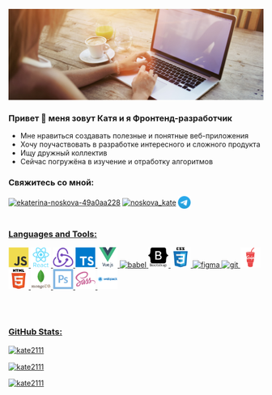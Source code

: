 ![MasterHead](https://github.com/Kate2111/Kate2111/blob/main/OSM-MR9_remote.jpg)

</p><h3 align="left">Привет 👋 меня зовут Катя и я Фронтенд-разработчик</h3><p align="left">
<ul>
  <li> Мне нравиться создавать полезные и понятные веб-приложения</li>
  <li> Хочу поучаствовать в разработке интересного и сложного продукта</li>
  <li> Ищу дружный коллектив</li>
  <li> Сейчас погружёна в изучение и отработку алгоритмов</li>
</ul>


</p><h3 align="left">Свяжитесь со мной:</h3><p align="left">

<a href="https://linkedin.com/in/ekaterina-noskova-49a0aa228" target="blank"><img align="center" src="https://raw.githubusercontent.com/rahuldkjain/github-profile-readme-generator/master/src/images/icons/Social/linked-in-alt.svg" alt="ekaterina-noskova-49a0aa228" height="20" width="30"></a>
<a href="https://instagram.com/noskova_katy" target="blank"><img align="center" src="https://raw.githubusercontent.com/rahuldkjain/github-profile-readme-generator/master/src/images/icons/Social/instagram.svg" alt="noskova_kate" height="25" width="25" /></a>
<a href="https://t.me/Noskova_Ekaterina" target="blank"><img align="center" src="https://github.com/Kate2111/Kate2111/blob/main/telegram.png" alt="telegram" height="25" width="25" />
  <br> </br> 
</p><h3 align="left">Languages and Tools:</h3><p align="left">
<a href="https://developer.mozilla.org/en-US/docs/Web/JavaScript" target="_blank" rel="noreferrer"> <img src="https://raw.githubusercontent.com/devicons/devicon/master/icons/javascript/javascript-original.svg" alt="javascript" width="40" height="40"/>
<a href="https://reactjs.org/" target="_blank" rel="noreferrer"> <img src="https://raw.githubusercontent.com/devicons/devicon/master/icons/react/react-original-wordmark.svg" alt="react" width="40" height="40"/>
<a href="https://redux.js.org" target="_blank" rel="noreferrer"> <img src="https://raw.githubusercontent.com/devicons/devicon/master/icons/redux/redux-original.svg" alt="redux" width="40" height="40"/>
<a href="https://www.typescriptlang.org/" target="_blank" rel="noreferrer"> <img src="https://raw.githubusercontent.com/devicons/devicon/master/icons/typescript/typescript-original.svg" alt="typescript" width="40" height="40"/>
<a href="https://vuejs.org/" target="_blank" rel="noreferrer"> <img src="https://raw.githubusercontent.com/devicons/devicon/master/icons/vuejs/vuejs-original-wordmark.svg" alt="vuejs" width="40" height="40" />
<a href="https://babeljs.io/" target="_blank" rel="noreferrer"><img src="https://www.vectorlogo.zone/logos/babeljs/babeljs-icon.svg" alt="babel" width="40" height="40" margin-right="50"/> 
<a href="https://getbootstrap.com" target="_blank" rel="noreferrer"><img src="https://raw.githubusercontent.com/devicons/devicon/master/icons/bootstrap/bootstrap-plain-wordmark.svg" alt="bootstrap" width="40" height="40"/> 
<a href="https://www.w3schools.com/css/" target="_blank" rel="noreferrer"> <img src="https://raw.githubusercontent.com/devicons/devicon/master/icons/css3/css3-original-wordmark.svg" alt="css3" width="40" height="40"/>
<a href="https://www.figma.com/" target="_blank" rel="noreferrer"> <img src="https://www.vectorlogo.zone/logos/figma/figma-icon.svg" alt="figma" width="40" height="40"/>
<a href="https://git-scm.com/" target="_blank" rel="noreferrer"> <img src="https://www.vectorlogo.zone/logos/git-scm/git-scm-icon.svg" alt="git" width="40" height="40"/>
<a href="https://gulpjs.com" target="_blank" rel="noreferrer"> <img src="https://raw.githubusercontent.com/devicons/devicon/master/icons/gulp/gulp-plain.svg" alt="gulp" width="40" height="40"/>
<a href="https://www.w3.org/html/" target="_blank" rel="noreferrer"> <img src="https://raw.githubusercontent.com/devicons/devicon/master/icons/html5/html5-original-wordmark.svg" alt="html5" width="40" height="40"/>
<a href="https://www.mongodb.com/" target="_blank" rel="noreferrer"> <img src="https://raw.githubusercontent.com/devicons/devicon/master/icons/mongodb/mongodb-original-wordmark.svg" alt="mongodb" width="40" height="40"/>
<a href="https://www.photoshop.com/en" target="_blank" rel="noreferrer"> <img src="https://raw.githubusercontent.com/devicons/devicon/master/icons/photoshop/photoshop-line.svg" alt="photoshop" width="40" height="40"/>
<a href="https://sass-lang.com" target="_blank" rel="noreferrer"> <img src="https://raw.githubusercontent.com/devicons/devicon/master/icons/sass/sass-original.svg" alt="sass" width="40" height="40"/>
<a href="https://webpack.js.org" target="_blank" rel="noreferrer"> <img src="https://raw.githubusercontent.com/devicons/devicon/d00d0969292a6569d45b06d3f350f463a0107b0d/icons/webpack/webpack-original-wordmark.svg" alt="webpack" width="40" height="40"/></p>
  <br></br>
</p><h3 align="left">GitHub Stats:</h3><p align="left">

 <p><img align="center" src="https://github-readme-stats.vercel.app/api/top-langs/?username=Kate2111&theme=default&hide_border=false&include_all_commits=false&count_private=false&layout=compact" alt="kate2111" /></p>
 <p><img align="center" src="https://github-readme-stats.vercel.app/api?username=Kate2111&theme=default&hide_border=false&include_all_commits=false&count_private=false" alt="kate2111" /></p>
 <p><img align="center" src="https://github-readme-streak-stats.herokuapp.com/?user=kate2111&" alt="kate2111" /></p>
 



  
 
